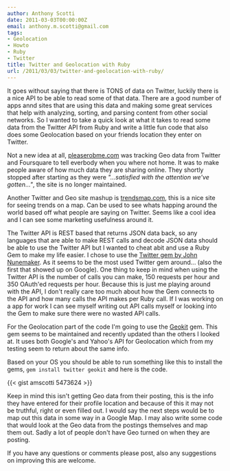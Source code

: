 ```yaml
---
author: Anthony Scotti
date: 2011-03-03T00:00:00Z
email: anthony.m.scotti@gmail.com
tags:
- Geolocation
- Howto
- Ruby
- Twitter
title: Twitter and Geolocation with Ruby
url: /2011/03/03/twitter-and-geolocation-with-ruby/
---
```


It goes without saying that there is TONS of data on Twitter, luckily there is a nice API to be able to read some of that data. There are a good number of apps annd sites that are using this data and making some great services that help with analyzing, sorting, and parsing content from other social networks. So I wanted to take a quick look at what it takes to read some data from the Twitter API from Ruby and write a little fun code that also does some Geolocation based on your friends location they enter on Twitter.

Not a new idea at all, [pleaserobme.com](https://cdt.org/blog/over-sharing-and-location-awareness/) was tracking Geo data from Twitter and Foursquare to tell everbody when you where not home. It was to make people aware of how much data they are sharing online. They shortly stopped after starting as they were _"...satisfied with the attention we've gotten..."_, the site is no longer maintained.

Another Twitter and Geo site mashup is [trendsmap.com](http://trendsmap.com), this is a nice site for seeing trends on a map. Can be used to see whats happing around the world based off what people are saying on Twitter. Seems like a cool idea and I can see some marketing usefulness around it.

The Twitter API is REST based that returns JSON data back, so any languages that are able to make REST calls and decode JSON data should be able to use the Twitter API but I wanted to cheat abit and use a Ruby Gem to make my life easier. I chose to use the [Twitter gem by John Nunemaker](http://twitter.rubyforge.org/). As it seems to be the most used Twitter gem around... (also the first that showed up on Google). One thing to keep in mind when using the Twitter API is the number of calls you can make, 150 requests per hour and 350 OAuth'ed requests per hour. Because this is just me playing around with the API, I don't really care too much about how the Gem connects to the API and how many calls the API makes per Ruby call. If I was working on a app for work I can see myself writing out API calls myself or looking into the Gem to make sure there were no wasted API calls.

For the Geolocation part of the code I'm going to use the [Geokit](http://geokit.rubyforge.org/) gem. This gem seems to be maintained and recently updated than the others I looked at. It uses both Google's and Yahoo's API for Geolocation which from my testing seem to return about the same info.

Based on your OS you should be able to run something like this to install the gems,
`gem install twitter geokit`
and here is the code.

{{< gist amscotti 5473624 >}}

Keep in mind this isn't getting Geo data from their posting, this is the info they have entered for their profile location and because of this it may not be truthful, right or even filled out. I would say the next steps would be to map out this data in some way in a Google Map. I may also write some code that would look at the Geo data from the postings themselves and map them out. Sadly a lot of people don't have Geo turned on when they are posting.

If you have any questions or comments please post, also any suggestions on improving this are welcome.
